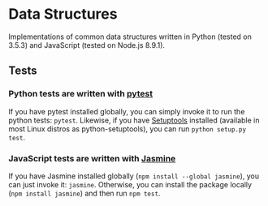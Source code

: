 # Data Structures

Implementations of common data structures written in Python (tested on 3.5.3)
and JavaScript (tested on Node.js 8.9.1).

## Tests

### Python tests are written with [pytest](https://docs.pytest.org/en/latest/)

If you have pytest installed globally, you can simply invoke it to run the
python tests: `pytest`. Likewise, if you have
[Setuptools](https://pypi.python.org/pypi/setuptools) installed (available in
most Linux distros as python-setuptools), you can run `python setup.py test`.

### JavaScript tests are written with [Jasmine](https://jasmine.github.io/)

If you have Jasmine installed globally (`npm install --global jasmine`), you can
just invoke it: `jasmine`. Otherwise, you can install the package locally (`npm
install jasmine`) and then run `npm test`.
